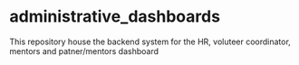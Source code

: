 # administrative_dashboards
This repository house the backend system for the HR, voluteer coordinator, mentors  and patner/mentors dashboard
